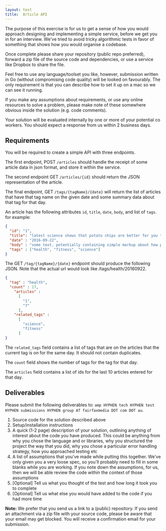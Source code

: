 ```yaml
---
layout: test
title:  Article API
---
```

The purpose of this exercise is for us to get a sense of how you would approach designing and implementing a simple service, before we get you in for an interview. We've tried to avoid tricky algorithmic tests in favor of something that shows how you would organise a codebase.

Once complete please share your repository (public repo preferred), forward a zip file of the source code and dependencies, or use a service like Dropbox to share the file.

Feel free to use any language/toolset you like, however, submission written in Go (without compromising code quality) will be looked on favourably. The only requirement is that you can describe how to set it up on a mac so we can see it running.

If you make any assumptions about requirements, or use any online resources to solve a problem, please make note of these somewhere obvious inside the solution (e.g. code comments).

Your solution will be evaluated internally by one or more of your potential co workers. You should expect a response from us within 2 business days.

## Requirements

You will be required to create a simple API with three endpoints.

The first endpoint, POST `/articles` should handle the receipt of some article data in json format, and store it within the service.

The second endpoint GET `/articles/{id}` should return the JSON representation of the article.

The final endpoint, GET `/tags/{tagName}/{date}` will return the list of articles that have that tag name on the given date and some summary data about that tag for that day.

An article has the following attributes `id`, `title`, `date`, `body`, and list of `tags`. for example:

```json
{
  "id": "1",
  "title": "latest science shows that potato chips are better for you than sugar",
  "date" : "2016-09-22",
  "body" : "some text, potentially containing simple markup about how potato chips are great",
  "tags" : ["health", "fitness", "science"]
}
```

The GET `/tag/{tagName}/{date}` endpoint should produce the following JSON. Note that the actual url would look like /tags/health/20160922.

```json
{
  "tag" : "health",
  "count" : 17,
    "articles" :
      [
        "1",
        "7"
      ],
    "related_tags" :
      [
        "science",
        "fitness"
      ]
}
```

The `related_tags` field contains a list of tags that are on the articles that the current tag is on for the same day. It should not contain duplicates.

The `count` field shows the number of tags for the tag for that day.

The `articles` field contains a list of ids for the last 10 articles entered for that day.

## Deliverables

Please submit the following deliverables to: `amp HYPHEN tech HYPHEN test HYPHEN submissions HYPHEN group AT fairfaxmedia DOT com DOT au`.

1. Source code for the solution described above
1. Setup/installation instructions
1. A quick (1-2 page) description of your solution, outlining anything of interest about the code you have produced. This could be anything from why you chose the language and or libraries, why you structured the project the way that you did, why you chose a particular error handling strategy, how you approached testing etc
1. A list of assumptions that you've made while putting this together. We've only given you a very loose spec, so you'll probably need to fill in some blanks while you are working. If you note down the assumptions, for us, then we will be able review the code within the context of those assumptions
1. [Optional] Tell us what you thought of the test and how long it took you to complete
1. [Optional] Tell us what else you would have added to the code if you had more time

**Note:** We prefer that you send us a link to a (public) repository. If you send an attachment via a zip file with your source code, please be aware that your email may get blocked. You will receive a confirmation email for your submission.

